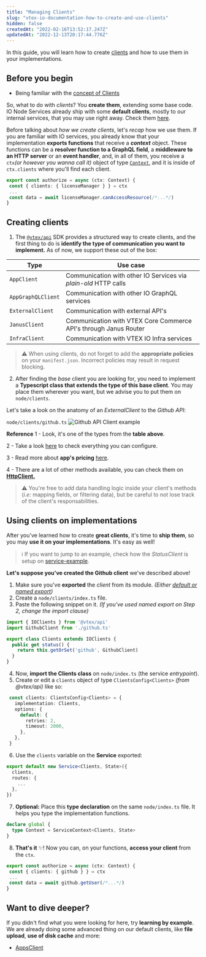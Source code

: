 ```yaml
---
title: "Managing Clients"
slug: "vtex-io-documentation-how-to-create-and-use-clients"
hidden: false
createdAt: "2022-02-16T13:52:17.247Z"
updatedAt: "2022-12-13T20:17:44.776Z"
---
```


In this guide, you will learn how to create [clients](https://developers.vtex.com/docs/guides/vtex-io-documentation-clients) and how to use them in your implementations.

## Before you begin

- Being familiar with the [concept of Clients](https://developers.vtex.com/docs/guides/vtex-io-documentation-clients)

So, what to do with *clients*? You **create them**, extending some base code. IO Node Services already ship with some **default clients**, mostly to our internal services, that you may use right away. Check them [here](https://github.com/vtex/node-vtex-api/blob/ccf4d8f8d3208007c4bfd558baf979df8d825af8/src/clients/IOClients.ts).

Before talking about *how we create clients*, let's *recap* how we use them. If you are familiar with IO services, you already know that your implementation **exports functions** that receive a ***context*** object. These functions can be a **resolver function to a GraphQL field**, a **middleware to an HTTP server** or an **event handler**, and, in all of them, you receive a `ctx`*(or however you wanna call it)*  object of type [`Context`](https://github.com/vtex/node-vtex-api/blob/master/src/service/worker/runtime/typings.ts), and it is inside of `ctx.clients` where you'll find each client.

```typescript
export const authorize = async (ctx: Context) {
 const { clients: { licenseManager } } = ctx
 ...
 const data = await licenseManager.canAccessResource(/*...*/)
}
```

## Creating clients

1. The [`@vtex/api`](https://github.com/vtex/node-vtex-api/) SDK provides a structured way to create clients, and the first thing to do is **identify the type of communication you want to implement.** As of now, we support these out of the box:

| Type               | Use case                                                         |
| ------------------ | ---------------------------------------------------------------- |
| `AppClient`        | Communication with other IO Services via *plain-old* HTTP calls  |
| `AppGraphQLClient` | Communication with other IO GraphQL services                     |
| `ExternalClient`   | Communication with external API's                                |
| `JanusClient`      | Communication with VTEX Core Commerce API's through Janus Router |
| `InfraClient`      | Communication with VTEX IO Infra services                        |

> ⚠️ When using clients, do not forget to add the **appropriate policies** on your `manifest.json`. Incorrect policies may result in request blocking.

2. After finding the *base* client you are looking for, you need to implement a **Typescript class that extends the type of this base client**. You may place them wherever you want, but we advise you to put them on `node/clients`.

Let's take a look on the anatomy of an *ExternalClient* to the *Github API*:

`node/clients/github.ts`
![Github API Client example](https://cdn.jsdelivr.net/gh/vtexdocs/dev-portal-content@main/images/vtex-io-documentation-how-to-create-and-use-clients-0.png)

**Reference**
1 - Look, it's one of the types from the **table above**.

2 - Take a look [here](https://github.com/vtex/node-vtex-api/blob/4f17dba5d750dae6603c606187c888fbd91fd18c/src/HttpClient/typings.ts#L58) to check everything you can configure.

3 - Read more about **app's pricing** [here](https://help.vtex.com/tutorial/app-pricing-options--2ZKBKxLe08Q6seA6sCi6o2).

4 - There are a lot of other methods available, you can check them on [**HttpClient.**](https://github.com/vtex/node-vtex-api/blob/master/src/HttpClient/HttpClient.ts)

> ⚠️ You're free to add data handling logic inside your client's methods (*i.e:* mapping fields, or filtering data), but be careful to not lose track of the client's responsabilities.

## Using clients on implementations

After you've learned how to create **great clients**, it's time to **ship them**, so you may **use it on your implementations**. It's easy as well!

> ℹ️ If you want to jump to an example, check how the *StatusClient* is setup on [service-example](https://github.com/vtex-apps/service-example).

**Let's suppose you've created the Github client** we've described above!

1. Make sure you've **exported** the *client* from its module. *(Either [default or named export](https://medium.com/@etherealm/named-export-vs-default-export-in-es6-affb483a0910))*
2. Create a `node/clients/index.ts` file.
3. Paste the following snippet on it. *(If you've used named export on Step 2, change the import clause)*

```typescript
import { IOClients } from '@vtex/api'
import GithubClient from './github.ts'

export class Clients extends IOClients {
  public get status() {
    return this.getOrSet('github', GithubClient)
  }
}
```

4. Now, **import the Clients class** on `node/index.ts` (the service *entrypoint*).
5. Create or edit a `clients` object of type `ClientsConfig<Clients>` *(from @vtex/api)* like so:

```typescript
 const clients: ClientsConfig<Clients> = {
   implementation: Clients,
   options: {
     default: {
       retries: 2,
       timeout: 2000,
     },
   },
 }
```

6. Use the `clients` variable on the **Service** exported:

```typescript
export default new Service<Clients, State>({
  clients,
  routes: {
    ...
  },
})
```

7. **Optional:** Place this **type declaration** on the same `node/index.ts` file. It helps you type the implementation functions.

```typescript
declare global {
  type Context = ServiceContext<Clients, State>
}
```

8. **That's it** ✨! Now you can, on your functions, **access your client** from the `ctx`.

```typescript
export const authorize = async (ctx: Context) {
 const { clients: { github } } = ctx
 ...
 const data = await github.getUser(/*...*/)
}
```

## Want to dive deeper?

If you didn't find what you were looking for here, try **learning by example**. We are already doing some advanced thing on our default clients, like **file upload**, **use of disk cache** and more:

- [AppsClient](https://github.com/vtex/node-vtex-api/blob/master/src/clients/infra/Apps.ts)
